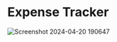 # Expense Tracker
![Screenshot 2024-04-20 190647](https://github.com/pothurar/ExpenseTracker/assets/167654039/9e20eb5a-bf75-4389-a81b-17806815113d)
